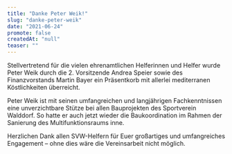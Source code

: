 ```yaml
---
title: "Danke Peter Weik!"
slug: "danke-peter-weik"
date: "2021-06-24"
promote: false
createdAt: "null"
teaser: ""
---
```

Stellvertretend für die vielen ehrenamtlichen Helferinnen und Helfer wurde Peter Weik durch die 2. Vorsitzende Andrea Speier sowie des Finanzvorstands Martin Bayer ein Präsentkorb mit allerlei mediterranen Köstlichkeiten überreicht.


Peter Weik ist mit seinen umfangreichen und langjährigen Fachkenntnissen eine unverzichtbare Stütze bei allen Bauprojekten des Sportverein Walddorf. So hatte er auch jetzt wieder die Baukoordination im Rahmen der Sanierung des Multifunktionsraums inne.


Herzlichen Dank allen SVW-Helfern für Euer großartiges und umfangreiches Engagement – ohne dies wäre die Vereinsarbeit nicht möglich.

